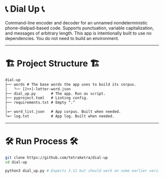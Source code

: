 # 📞 Dial Up 📞

Command-line encoder and decoder for an unnamed nondeterministic phone-dialpad-based code.
Supports punctuation, variable capitalization, and messages of arbitrary length.
This app is intentionally built to use no dependencies. 
You do not need to build an environment.

---

# 🏗️ Project Structure 🏗️
```html
dial-up
├── words # The base words the app uses to build its corpus.
│   └── [ℤ++]-letter-word.json 
├── dial_up.py       # The app. Run as script.
├── pyproject.toml   # Linting config.
├── requirements.txt # Empty ^.^
│
│=─ word_list.json   # App corpus. Built when needed.
└=─ log.txt          # App log. Built when needed.
```

---

# 🛠️ Run Process 🛠️
```sh
git clone https://github.com/tetraketra/dial-up
cd dial-up

python3 dial_up.py # Expects 3.11 but should work on some earlier versions.

```
